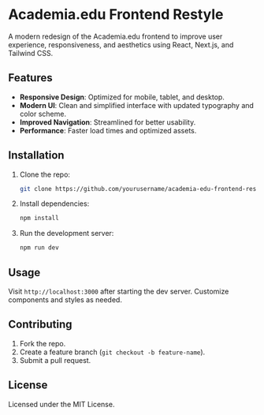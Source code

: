 # Academia.edu Frontend Restyle

A modern redesign of the Academia.edu frontend to improve user experience, responsiveness, and aesthetics using React, Next.js, and Tailwind CSS.

## Features

- **Responsive Design**: Optimized for mobile, tablet, and desktop.
- **Modern UI**: Clean and simplified interface with updated typography and color scheme.
- **Improved Navigation**: Streamlined for better usability.
- **Performance**: Faster load times and optimized assets.

## Installation

1. Clone the repo:
    ```bash
    git clone https://github.com/yourusername/academia-edu-frontend-restyle.git
    ```
2. Install dependencies:
    ```bash
    npm install
    ```
3. Run the development server:
    ```bash
    npm run dev
    ```

## Usage

Visit `http://localhost:3000` after starting the dev server. Customize components and styles as needed.

## Contributing

1. Fork the repo.
2. Create a feature branch (`git checkout -b feature-name`).
3. Submit a pull request.

## License

Licensed under the MIT License.
